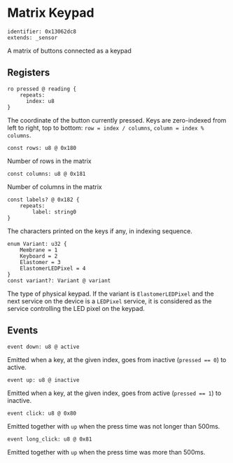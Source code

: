 # Matrix Keypad

    identifier: 0x13062dc8
    extends: _sensor

A matrix of buttons connected as a keypad

## Registers

    ro pressed @ reading {
        repeats:
          index: u8
    }

The coordinate of the button currently pressed. Keys are zero-indexed from left to right, top to bottom:
``row = index / columns``, ``column = index % columns``.

    const rows: u8 @ 0x180

Number of rows in the matrix

    const columns: u8 @ 0x181

Number of columns in the matrix

    const labels? @ 0x182 {
        repeats:
            label: string0
    }

The characters printed on the keys if any, in indexing sequence.

    enum Variant: u32 {
        Membrane = 1
        Keyboard = 2
        Elastomer = 3
        ElastomerLEDPixel = 4
    }
    const variant?: Variant @ variant

The type of physical keypad. If the variant is ``ElastomerLEDPixel``
and the next service on the device is a ``LEDPixel`` service, it is considered
as the service controlling the LED pixel on the keypad.
## Events

    event down: u8 @ active

Emitted when a key, at the given index, goes from inactive (`pressed == 0`) to active.

    event up: u8 @ inactive

Emitted when a key, at the given index, goes from active (`pressed == 1`) to inactive.

    event click: u8 @ 0x80

Emitted together with `up` when the press time was not longer than 500ms.

    event long_click: u8 @ 0x81

Emitted together with `up` when the press time was more than 500ms.
